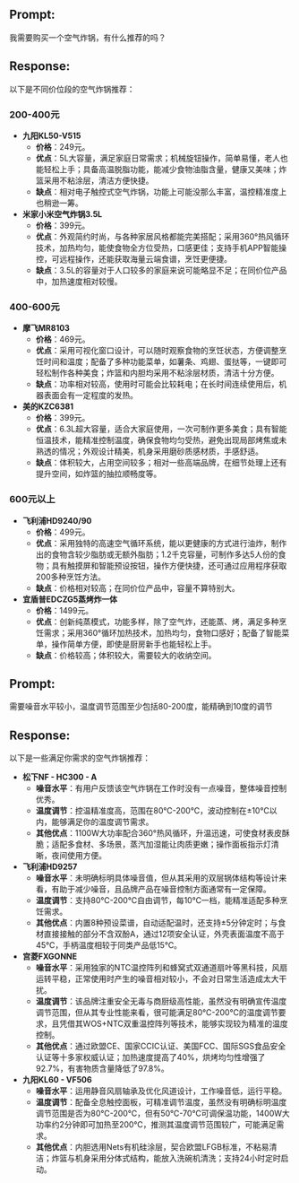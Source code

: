 ## Prompt:
我需要购买一个空气炸锅，有什么推荐的吗？

## Response:
以下是不同价位段的空气炸锅推荐：

### 200-400元
- **九阳KL50-V515**
    - **价格**：249元。
    - **优点**：5L大容量，满足家庭日常需求；机械旋钮操作，简单易懂，老人也能轻松上手；具备高温脱脂功能，能减少食物油脂含量，健康又美味；炸篮采用不粘涂层，清洁方便快捷。
    - **缺点**：相对电子触控式空气炸锅，功能上可能没那么丰富，温控精准度上也稍逊一筹。
- **米家小米空气炸锅3.5L**
    - **价格**：399元。
    - **优点**：外观简约时尚，与各种家居风格都能完美搭配；采用360°热风循环技术，加热均匀，能使食物全方位受热，口感更佳；支持手机APP智能操控，可远程操作，还能获取海量云端食谱，烹饪更便捷。
    - **缺点**：3.5L的容量对于人口较多的家庭来说可能略显不足；在同价位产品中，加热速度相对较慢。

### 400-600元
- **摩飞MR8103**
    - **价格**：469元。
    - **优点**：采用可视化窗口设计，可以随时观察食物的烹饪状态，方便调整烹饪时间和温度；配备了多种功能菜单，如薯条、鸡翅、蛋挞等，一键即可轻松制作各种美食；炸篮和内胆均采用不粘涂层材质，清洁十分方便。
    - **缺点**：功率相对较高，使用时可能会比较耗电；在长时间连续使用后，机器表面会有一定程度的发热。
- **美的KZC6381**
    - **价格**：399元。
    - **优点**：6.3L超大容量，适合大家庭使用，一次可制作更多美食；具有智能恒温技术，能精准控制温度，确保食物均匀受热，避免出现局部烤焦或未熟透的情况；外观设计精美，机身采用磨砂质感材质，手感舒适。
    - **缺点**：体积较大，占用空间较多；相对一些高端品牌，在细节处理上还有提升空间，如炸篮的抽拉顺畅度等。

### 600元以上
- **飞利浦HD9240/90**
    - **价格**：499元。
    - **优点**：采用独特的高速空气循环系统，能以更健康的方式进行油炸，制作出的食物含较少脂肪或无额外脂肪；1.2千克容量，可制作多达5人份的食物；具有触摸屏和智能预设按钮，操作方便快捷，还可通过应用程序获取200多种烹饪方法。
    - **缺点**：价格相对较高；在同价位产品中，容量不算特别大。
- **宜盾普EDCZG5蒸烤炸一体**
    - **价格**：1499元。
    - **优点**：创新纯蒸模式，功能多样，除了空气炸，还能蒸、烤，满足多种烹饪需求；采用360°循环加热技术，加热均匀，食物口感好；配备了智能菜单，操作简单方便，即使是厨房新手也能轻松上手。
    - **缺点**：价格较高；体积较大，需要较大的收纳空间。

## Prompt:
需要噪音水平较小，温度调节范围至少包括80-200度，能精确到10度的调节

## Response:
以下是一些满足你需求的空气炸锅推荐：
- **松下NF - HC300 - A**
    - **噪音水平**：有用户反馈该空气炸锅在工作时没有一点噪音，整体噪音控制优秀。
    - **温度调节**：控温精准度高，范围在80℃-200℃，波动控制在±10℃以内，能够满足你的温度调节需求。
    - **其他优点**：1100W大功率配合360°热风循环，升温迅速，可使食材表皮酥脆；适配多食材、多场景，蒸汽加湿能让肉质更嫩；操作面板指示灯清晰，夜间使用方便。
- **飞利浦HD9257**
    - **噪音水平**：未明确标明具体噪音值，但从其采用的双层锅体结构等设计来看，有助于减少噪音，且品牌产品在噪音控制方面通常有一定保障。
    - **温度调节**：支持80℃-200℃自由调节，每10℃一档，能精准适配多种烹饪需求。
    - **其他优点**：内置8种预设菜谱，自动适配温时，还支持±5分钟定时；与食材直接接触的部分不含双酚A，通过12项安全认证，外壳表面温度不高于45℃，手柄温度相较于同类产品低15℃。
- **宫菱FXGONNE**
    - **噪音水平**：采用独家的NTC温控阵列和蜂窝式双通道扇叶等黑科技，风扇运转平稳，正常使用时产生的噪音相对较小，不会对日常生活造成太大干扰。
    - **温度调节**：该品牌注重安全无毒与商厨级高性能，虽然没有明确宣传温度调节范围，但从其专业性能来看，很可能满足80℃-200℃的温度调节要求，且凭借其WOS+NTC双重温控阵列等技术，能够实现较为精准的温度控制。
    - **其他优点**：通过欧盟CE、国家CCIC认证、美国FCC、国际SGS食品安全认证等十多家权威认证；加热速度提高了40%，烘烤均匀性增强了92.7%，有害物质含量降低了97.8%。
- **九阳KL60 - VF506**
    - **噪音水平**：运用静音风扇轴承及优化风道设计，工作噪音低，运行平稳。
    - **温度调节**：配备全息触控面板，可精准调节温度，虽然没有明确标明温度调节范围是否为80℃-200℃，但有50℃-70℃可调保温功能，1400W大功率约2分钟即可加热至200℃，推测其温度调节范围较广，可能满足需求。
    - **其他优点**：内胆选用Nets有机硅涂层，契合欧盟LFGB标准，不粘易清洁；炸篮与机身采用分体式结构，能放入洗碗机清洗；支持24小时定时启动。

